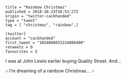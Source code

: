 ```
title = "Rainbow Christmas"
published = 2018-10-23T18:53:27Z
origin = "twitter-cackhanded"
type = "tweet"
tag = [ "christmas", "rainbow",]

[twitter]
account = "cackhanded"
first_tweet = "1054808033224806400"
retweets = 0
favourites = 3
```

I was at John Lewis earlier buying Quality Street. And… 

🎶 I’m dreaming of a rainbow Christmas… 🎶

<p class='image'><img src='https://mnf.m17s.net/2018/10/23/DqNuQWTXgAAyR8p.jpg' alt=''></p>

<p class='image'><img src='https://mnf.m17s.net/2018/10/23/DqNuQN5XgAAaxCH.jpg' alt=''></p>

<p class='image'><img src='https://mnf.m17s.net/2018/10/23/DqNuQTbWoAItG-H.jpg' alt=''></p>

<p class='image'><img src='https://mnf.m17s.net/2018/10/23/DqNuQQTX0AA82d_.jpg' alt=''></p>

